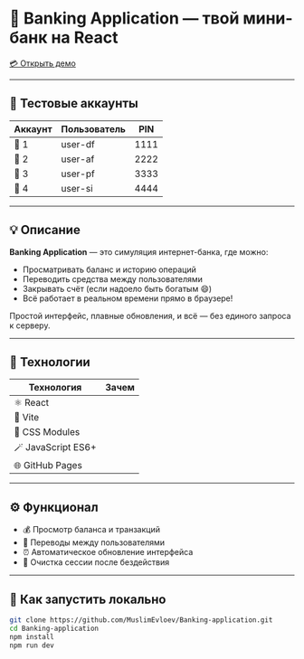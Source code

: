 # 🏦 Banking Application — твой мини-банк на React

[💳 Открыть демо](https://muslimevloev.github.io/Banking-application/)

---

## 🔐 Тестовые аккаунты
| Аккаунт | Пользователь | PIN |
|----------|---------------|------|
| 💼 1 | user-df | 1111 |
| 💼 2 | user-af | 2222 |
| 💼 3 | user-pf | 3333 |
| 💼 4 | user-si | 4444 |


---

## 💡 Описание
**Banking Application** — это симуляция интернет-банка, где можно:
- Просматривать баланс и историю операций  
- Переводить средства между пользователями  
- Закрывать счёт (если надоело быть богатым 😄)  
- Всё работает в реальном времени прямо в браузере!

Простой интерфейс, плавные обновления, и всё — без единого запроса к серверу.

---

## 🧩 Технологии
| Технология | Зачем |
|-------------|--------|
| ⚛️ React | 
| 💨 Vite | 
| 🎨 CSS Modules | 
| 🪄 JavaScript ES6+ | 
| 🌐 GitHub Pages |

---

## ⚙️ Функционал
- 💰 Просмотр баланса и транзакций  
- 🔄 Переводы между пользователями    
- ⏰ Автоматическое обновление интерфейса  
- 🧹 Очистка сессии после бездействия  

---

## 🚀 Как запустить локально
```bash
git clone https://github.com/MuslimEvloev/Banking-application.git
cd Banking-application
npm install
npm run dev
